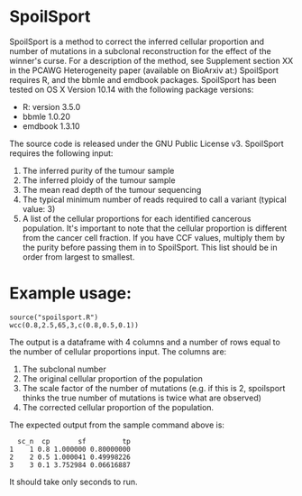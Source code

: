 # SpoilSport
SpoilSport is a method to correct the inferred cellular proportion and number of mutations in a subclonal reconstruction for the effect of the winner's curse.
For a description of the method, see Supplement section XX in the PCAWG Heterogeneity paper (available on BioArxiv at:)
SpoilSport requires R, and the bbmle and emdbook packages.
SpoilSport has been tested on OS X Version 10.14 with the following package versions:
* R: version 3.5.0
* bbmle 1.0.20
* emdbook 1.3.10

The source code is released under the GNU Public License v3.
SpoilSport requires the following input:
1) The inferred purity of the tumour sample
2) The inferred ploidy of the tumour sample
3) The mean read depth of the tumour sequencing
4) The typical minimum number of reads required to call a variant (typical value: 3)
5) A list of the cellular proportions for each identified cancerous population.  It's important to note that the cellular proportion is different from the cancer cell fraction.  If you have CCF values, multiply them by the purity before passing them in to SpoilSport.  This list should be in order from largest to smallest.

# Example usage:

```
source("spoilsport.R")
wcc(0.8,2.5,65,3,c(0.8,0.5,0.1))
```

The output is a dataframe with 4 columns and a number of rows equal to the number of cellular proportions input.
The columns are:
1) The subclonal number
2) The original cellular proportion of the population
3) The scale factor of the number of mutations (e.g. if this is 2, spoilsport thinks the true number of mutations is twice what are observed)
4) The corrected cellular proportion of the population.

The expected output from the sample command above is:
```
  sc_n  cp       sf         tp
1    1 0.8 1.000000 0.80000000
2    2 0.5 1.000041 0.49998226
3    3 0.1 3.752984 0.06616887
```

It should take only seconds to run.
